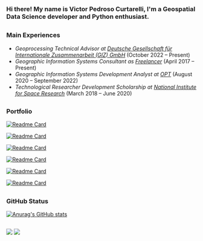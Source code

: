 ### Hi there! My name is Victor Pedroso Curtarelli, I'm a Geospatial Data Science developer and Python enthusiast.

##
<h3>Main Experiences</h3>
<ul>
<li><em>Geoprocessing Technical Advisor at <a href="https://www.giz.de/en/">Deutsche Gesellschaft für Internationale Zusammenarbeit (GIZ) GmbH</a></em> (October 2022 – Present)<br /></li>
<li><em>Geographic Information Systems Consultant as <a href="https://www.linkedin.com/in/victorcurtarelli/">Freelancer</a></em> (April 2017 – Present)<br /></li>
<li><em>Geographic Information Systems Development Analyst at <a href="https://opt.com.br/">OPT</a></em> (August 2020 – September 2022)<br /></li>
<li><em>Technological Researcher Development Scholarship at <a href="http://www.inpe.br/posgraduacao/">National Institute for Space Research</a></em> (March 2018 – June 2020)<br /></li>
</ul>

##
<h3>Portfolio</h3>

[![Readme Card](https://github-readme-stats.vercel.app/api/pin/?username=curtarelli&repo=portfolio-python&show_owner=true&theme=aura)](https://github.com/curtarelli/portfolio-python)

[![Readme Card](https://github-readme-stats.vercel.app/api/pin/?username=curtarelli&repo=portfolio-js&show_owner=true&theme=aura)](https://github.com/curtarelli/portfolio-js)

<!-- [![Readme Card](https://github-readme-stats.vercel.app/api/pin/?username=curtarelli&repo=sits-giz&show_owner=true&theme=aura)](https://github.com/curtarelli/sits-giz) -->

[![Readme Card](https://github-readme-stats.vercel.app/api/pin/?username=curtarelli&repo=cutting_scenes&show_owner=true&theme=aura)](https://github.com/curtarelli/cutting_scenes)

[![Readme Card](https://github-readme-stats.vercel.app/api/pin/?username=curtarelli&repo=qaa_kdpy_final&show_owner=true&theme=aura)](https://github.com/curtarelli/qaa_kdpy_final)

[![Readme Card](https://github-readme-stats.vercel.app/api/pin/?username=curtarelli&repo=awesome-spectral-indices&show_owner=true&theme=aura)](https://github.com/curtarelli/awesome-spectral-indices)

[![Readme Card](https://github-readme-stats.vercel.app/api/pin/?username=curtarelli&repo=hydrobr&show_owner=true&theme=aura)](https://github.com/curtarelli/hydrobr)

##
<h3>GitHub Status</h3>

[![Anurag's GitHub stats](https://github-readme-stats.vercel.app/api?username=curtarelli&hide_title=true&include_all_commits=true&show_icons=true&theme=aura&rank_icon=github&hide_rank=false)](https://github.com/curtarelli/github-readme-stats)

##
[<img src="https://img.shields.io/badge/linkedin-%230077B5.svg?&style=for-the-badge&logo=linkedin&logoColor=white" />](https://www.linkedin.com/in/victorcurtarelli/)
[<img src="https://img.shields.io/badge/Gmail-D14836?style=for-the-badge&logo=gmail&logoColor=white" />](mailto:victor.curtarelli@gmail.com)
